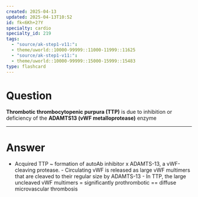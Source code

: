 ```yaml
---
created: 2025-04-13
updated: 2025-04-13T10:52
id: fk<6Kh+2?Y
specialty: cardio
specialty_id: 219
tags:
  - "source/ak-step1-v11:": 
  - theme/uworld::10000-99999::11000-11999::11625
  - "source/ak-step1-v11:": 
  - theme/uworld::10000-99999::15000-15999::15483
type: flashcard
---
```


# Question
**Thrombotic thrombocytopenic purpura (TTP)** is due to inhibition or deficiency of the **ADAMTS13 (vWF metalloprotease)** enzyme

---

# Answer
- Acquired TTP ~ formation of autoAb inhibitor x ADAMTS-13, a vWF-cleaving protease. - Circulating vWF is released as large vWF multimers that are cleaved to their regular size by ADAMTS-13 - In TTP, the large uncleaved vWF multimers = significantly prothrombotic == diffuse microvascular thrombosis